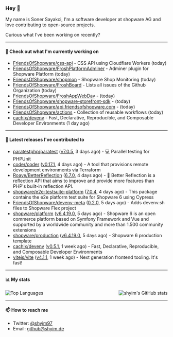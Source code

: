 ### Hey 👋

My name is Soner Sayakci, I'm a software developer at shopware AG and love contributing to open-source projects.

Curious what I've been working on recently?

---

#### 👷 Check out what I'm currently working on

- [FriendsOfShopware/css-api](https://github.com/FriendsOfShopware/css-api) - CSS API using Cloudflare Workers (today)
- [FriendsOfShopware/FroshPlatformAdminer](https://github.com/FriendsOfShopware/FroshPlatformAdminer) - Adminer plugin for Shopware Platform (today)
- [FriendsOfShopware/shopmon](https://github.com/FriendsOfShopware/shopmon) - Shopware Shop Monitoring (today)
- [FriendsOfShopware/FroshBoard](https://github.com/FriendsOfShopware/FroshBoard) - Lists all issues of the Github Organization (today)
- [FriendsOfShopware/FroshAppWebDav](https://github.com/FriendsOfShopware/FroshAppWebDav) -  (today)
- [FriendsOfShopware/shopware-storefront-sdk](https://github.com/FriendsOfShopware/shopware-storefront-sdk) -  (today)
- [FriendsOfShopware/api.friendsofshopware.com](https://github.com/FriendsOfShopware/api.friendsofshopware.com) -  (today)
- [FriendsOfShopware/actions](https://github.com/FriendsOfShopware/actions) - Collection of reusable workflows (today)
- [cachix/devenv](https://github.com/cachix/devenv) - Fast, Declarative, Reproducible, and Composable Developer Environments (1 day ago)

---

#### 🔭 Latest releases I've contributed to

- [paratestphp/paratest](https://github.com/paratestphp/paratest) ([v7.0.5](https://github.com/paratestphp/paratest/releases/tag/v7.0.5), 3 days ago) - :computer: Parallel testing for PHPUnit
- [coder/coder](https://github.com/coder/coder) ([v0.17.1](https://github.com/coder/coder/releases/tag/v0.17.1), 4 days ago) - A tool that provisions remote development environments via Terraform
- [Roave/BetterReflection](https://github.com/Roave/BetterReflection) ([6.7.0](https://github.com/Roave/BetterReflection/releases/tag/6.7.0), 4 days ago) - :crystal_ball: Better Reflection is a reflection API that aims to improve and provide more features than PHP&#39;s built-in reflection API.
- [shopware/e2e-testsuite-platform](https://github.com/shopware/e2e-testsuite-platform) ([7.0.4](https://github.com/shopware/e2e-testsuite-platform/releases/tag/7.0.4), 4 days ago) - This package contains the e2e platform test suite for Shopware 6 using Cypress
- [FriendsOfShopware/devenv-meta](https://github.com/FriendsOfShopware/devenv-meta) ([0.2.0](https://github.com/FriendsOfShopware/devenv-meta/releases/tag/0.2.0), 5 days ago) - Adds devenv.sh files to Shopware Flex project
- [shopware/platform](https://github.com/shopware/platform) ([v6.4.19.0](https://github.com/shopware/platform/releases/tag/v6.4.19.0), 5 days ago) - Shopware 6 is an open commerce platform based on Symfony Framework and Vue and supported by a worldwide community and more than 1.500 community extensions
- [shopware/production](https://github.com/shopware/production) ([v6.4.19.0](https://github.com/shopware/production/releases/tag/v6.4.19.0), 5 days ago) - Shopware 6 production template
- [cachix/devenv](https://github.com/cachix/devenv) ([v0.5.1](https://github.com/cachix/devenv/releases/tag/v0.5.1), 1 week ago) - Fast, Declarative, Reproducible, and Composable Developer Environments
- [vitejs/vite](https://github.com/vitejs/vite) ([v4.1.1](https://github.com/vitejs/vite/releases/tag/v4.1.1), 1 week ago) - Next generation frontend tooling. It&#39;s fast!

---

#### 📊 My stats

<img align="right" alt="shyim's GitHub stats" src="https://github-readme-stats.vercel.app/api?username=shyim&count_private=1&show_icons=true&" />

![Top Languages](https://github-readme-stats.vercel.app/api/top-langs/?username=shyim)

---

#### 📫 How to reach me

- Twitter: [@shyim97](https://twitter.com/shyim97)
- Email: [github@shyim.de](mailto://github@shyim.de)
